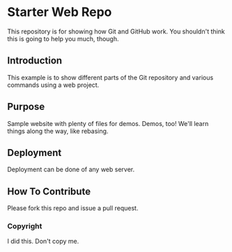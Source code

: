 # Starter Web Repo

This repository is for showing how Git and GitHub work.
You shouldn't think this is going to help you much, though.

## Introduction
This example is to show different parts of the Git repository and various commands using a web project.

## Purpose

Sample website with plenty of files for demos. Demos, too!
We'll learn things along the way, like rebasing.

## Deployment
Deployment can be done of any web server.

## How To Contribute

Please fork this repo and issue a pull request.

### Copyright
I did this. Don't copy me.

